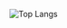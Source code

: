 ![Top Langs](https://github-readme-stats.vercel.app/api/top-langs/?username=michaelfaith84&layout=donut&theme=transparent)